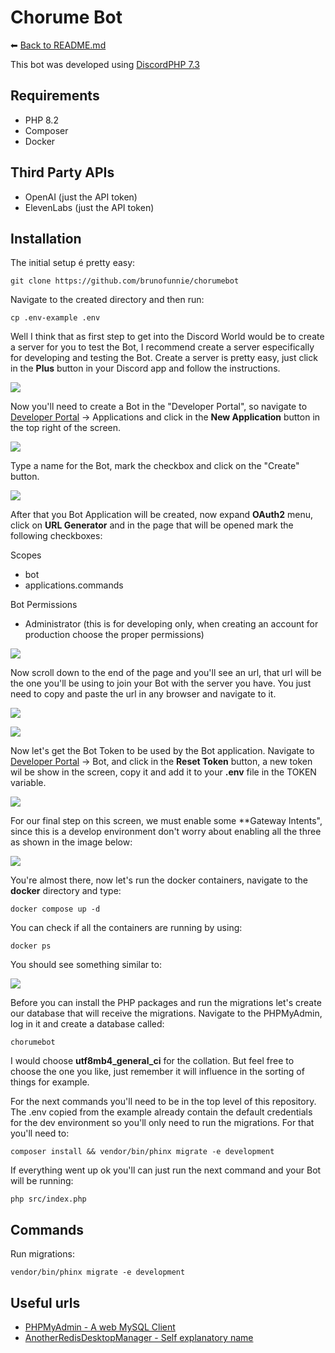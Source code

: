 # Chorume Bot

⬅ [Back to README.md](../README.md)

This bot was developed using [DiscordPHP 7.3](https://github.com/discord-php/DiscordPHP)

##  Requirements

- PHP 8.2
- Composer
- Docker

##  Third Party APIs

- OpenAI (just the API token)
- ElevenLabs (just the API token)

##  Installation

The initial setup é pretty easy:

    git clone https://github.com/brunofunnie/chorumebot

Navigate to the created directory and then run:

	cp .env-example .env

Well I think that as first step to get into the Discord World would be to create a server for you to test the Bot, I recommend create a server especifically for developing and testing the Bot. Create a server is pretty easy, just click in the **Plus** button in your Discord app and follow the instructions.

![](https://github.com/brunofunnie/chorumebot/blob/main/docs/images/0.png?raw=true)

Now you'll need to create a Bot in the "Developer Portal", so navigate to [Developer Portal](https://discord.com/developers/applications) -> Applications and click in the **New Application** button in the top right of the screen.

![](https://github.com/brunofunnie/chorumebot/blob/main/docs/images/1.png?raw=true)

Type a name for the Bot, mark the checkbox and click on the "Create" button.

![](https://github.com/brunofunnie/chorumebot/blob/main/docs/images/2.png?raw=true)

After that you Bot Application will be created, now expand **OAuth2** menu, click on **URL Generator** and in the page that will be opened mark the following checkboxes:

Scopes
- bot
- applications.commands

Bot Permissions
- Administrator (this is for developing only, when creating an account for production choose the proper permissions)

![](https://github.com/brunofunnie/chorumebot/blob/main/docs/images/3.png?raw=true)

Now scroll down to the end of the page and you'll see an url, that url will be the one you'll be using to join your Bot with the server you have. You just need to copy and paste the url in any browser and navigate to it.

![](https://github.com/brunofunnie/chorumebot/blob/main/docs/images/4.png?raw=true)

![](https://github.com/brunofunnie/chorumebot/blob/main/docs/images/5.png?raw=true)

Now let's get the Bot Token to be used by the Bot application. Navigate to [Developer Portal](https://discord.com/developers/applications)  -> Bot, and click in the **Reset Token** button, a new token wil be show in the screen, copy it and add it to your **.env** file in the TOKEN variable.

![](https://github.com/brunofunnie/chorumebot/blob/main/docs/images/6.png?raw=true)

For our final step on this screen, we must enable some **Gateway Intents", since this is a develop environment don't worry about enabling all the three as shown in the image below:

![](https://github.com/brunofunnie/chorumebot/blob/main/docs/images/8.png?raw=true)

You're almost there, now let's run the docker containers, navigate to the **docker** directory and type:

	docker compose up -d

You can check if all the containers are running by using:

	docker ps

You should see something similar to:

![](https://github.com/brunofunnie/chorumebot/blob/main/docs/images/7.png?raw=true)

Before you can install the PHP packages and run the migrations let's create our database that will receive the migrations. Navigate to the PHPMyAdmin, log in it and create a database called:

	chorumebot

I would choose **utf8mb4_general_ci** for the collation. But feel free to choose the one you like, just remember it will influence in the sorting of things for example.

For the next commands you'll need to be in the top level of this repository. The .env copied from the example already contain the default credentials for the dev environment so you'll only need to run the migrations. For that you'll need to:

	composer install && vendor/bin/phinx migrate -e development

If everything went up ok you'll can just run the next command and your Bot will be running:

	php src/index.php

##  Commands

Run migrations:

	vendor/bin/phinx migrate -e development

## Useful urls

- [PHPMyAdmin - A web MySQL Client](http://127.0.0.1:8081)
- [AnotherRedisDesktopManager - Self explanatory name](https://github.com/qishibo/AnotherRedisDesktopManager)
